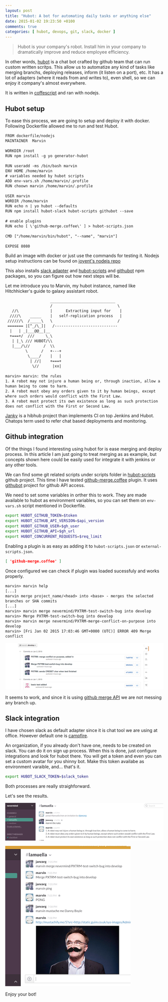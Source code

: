 ```yaml
---
layout: post
title: "Hubot: A bot for automating daily tasks or anything else"
date: 2015-01-02 19:23:50 +0100
comments: true
categories: [ hubot, devops, git, slack, docker ]
---
```



> Hubot is your company's robot. Install him in your company to dramatically improve and reduce employee efficiency.

In other words, [hubot](https://hubot.github.com/) is a chat bot crafted by github team that can run custom written scritps. This allow us to automatize any kind of tasks like merging branchs, deploying releases, inform (it listen on a port), etc. It has a lot of adapters (where it reads from and writes to), even shell, so we can enjoy it company's almost everywhere.

It is written in [coffescript](http://coffeescript.org/) and ran with nodejs.

## Hubot setup

To ease this process, we are going to setup and deploy it with docker. Following Dockerfile allowed me to run and test Hubot.

```text hubot_dockerfile https://gist.github.com/jancorg/2d14912f35f756b97912/
FROM dockerfile/nodejs
MAINTAINER  Marvin
 
WORKDIR /root
RUN npm install -g yo generator-hubot
 
RUN useradd -ms /bin/bash marvin
ENV HOME /home/marvin
# variables needed by hubot scripts 
ADD env-vars.sh /home/marvin/.profile
RUN choown marvin /home/marvin/.profile

USER marvin
WORDIR /home/marvin
RUN echo n | yo hubot --defaults
RUN npm install hubot-slack hubot-scripts githubot --save
 
# enable plugins
RUN echo [ \'github-merge.coffee\' ] > hubot-scripts.json
 
CMD ["/home/marvin/bin/hubot", "--name", "marvin"]
 
EXPOSE 8080
```

Build an image with docker or just use the commands for testing it. Nodejs setup instructions can be found on [joyent's nodejs repo](https://github.com/joyent/node/wiki/Installing-Node.js-via-package-manager)

This also installs [slack adapter](https://github.com/slackhq/hubot-slack) and [hubot-scripts](https://github.com/github/hubot-scripts) and [githubot](https://github.com/iangreenleaf/githubot) npm packages, so you can figure out how next steps will be.

Let me introduce you to Marvin, my hubot instance, named like Hitchhicker's guide to galaxy assistant robot.

``` text 
                    _____________________________  
                    /                             \ 
   //\              |      Extracting input for    |
  ////\    _____    |   self-replication process   |
 //////\  /_____\   \                             / 
 ======= |[^_/\_]|   /----------------------------  
  |   | _|___@@__|__                                
  +===+/  ///     \_\                               
   | |_\ /// HUBOT/\\                             
   |___/\//      /  \\                            
         \      /   +---+                            
          \____/    |   |                            
           | //|    +===+                            
            \//      |xx|                            

marvin> marvin: the rules
1. A robot may not injure a human being or, through inaction, allow a human being to come to harm.
2. A robot must obey any orders given to it by human beings, except where such orders would conflict with the First Law.
3. A robot must protect its own existence as long as such protection does not conflict with the First or Second Law.
```
[Janky](https://github.com/github/janky) is a hibhub project than implements CI on top Jenkins and Hubot. Chatops term used to refer chat based deployments and monitoring.  

## Github integration

Of the things I found interesting using hubot for is ease merging and deploy process.
In this article I am just going to treat merging as as example, but concepts shown here could be easily used for integrate it with jenkins or any other tools.

We can find some git related scripts under scripts folder in [hubot-scripts](https://github.com/github/hubot-scripts) github project. 
This time I have tested [github-merge.coffee](https://github.com/github/hubot-scripts/blob/master/src/scripts/github-merge.coffee) plugin. It uses [githubot](https://github.com/iangreenleaf/githubot) project for github API access.

We need to set some variables in orther this to work. They are made available to hubot as environment variables, so you can set them on `env-vars.sh` script mentioned in Dockerfile.

``` sh 
export HUBOT_GITHUB_TOKEN=$token
export HUBOT_GITHUB_API_VERSION=$api_version
export HUBOT_GITHUB_USER=$gh_user
export HUBOT_GITHUB_API=$gh_url
export HUBOT_CONCURRENT_REQUESTS=$req_limit
```

Enabling a plugin is as easy as adding it to `hubot-scripts.json` or `external-scripts.json`.
``` json 
[ 'github-merge.coffee' ]
``` 

Once configured we can check if plugin was loaded sucessfuly and works properly.
``` text
marvin> marvin help
[...]
marvin merge project_name/<head> into <base> - merges the selected branches or SHA commits
[...]
marvin> marvin merge nevermind/PXTRM-test-switch-bug into develop
marvin> Merge PXTRM-test-switch-bug into develop
marvin> marvin merge nevermind/PXTRM-merge-conflict-on-purpose into develop
marvin> [Fri Jan 02 2015 17:03:46 GMT+0000 (UTC)] ERROR 409 Merge conflict
```

![hubot_merged_branch](images/2015-01-02-hubot/hubot_merged_branch.png)

It seems to work, and since it is using [github merge API](https://developer.github.com/v3/repos/merging/) we are not messing any branch up.


## Slack integration

I have chosen slack as default adapter since it is chat tool we are using at office. However default one is [campfire](https://github.com/github/hubot/tree/master/src/adapters).

An organization, if you already don't have one, needs to be created on slack. You can do it on sign up process.
When this is done, just configure integrations and look for hubot there. You will get a token and even you can set a custom avatar for you shinny bot.
Make this token availabe as environment varaible, and... that's it.
```sh
export HUBOT_SLACK_TOKEN=$slack_token
```

Both processes are really straighforward.

Let's see the results.

![joins_channel](images/2015-01-02-hubot/hubot_joins_channel.png)

![hubot_merge_and_plugin_example](images/2015-01-02-hubot/hubot_merge_and_plugin_example.png)


Enjoy your bot! 







